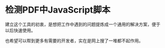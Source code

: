 检测PDF中JavaScript脚本
====
建立这个工具的初衷，是想把工作中遇到的问题提炼成一个通用的解决方案，便于以后快速使用。

也希望可以帮到更多有需要的开发者，实在是网上搜了一堆都不起作用。

